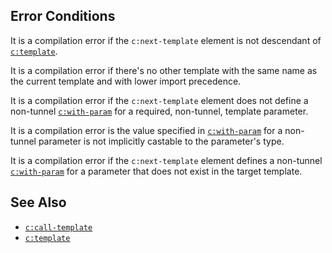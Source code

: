 ## Error Conditions

It is a compilation error if the `c:next-template` element is not descendant of [`c:template`](template.html).

It is a compilation error if there's no other template with the same name as the current template and with lower import precedence.

It is a compilation error if the `c:next-template` element does not define a non-tunnel [`c:with-param`](with-param.html) for a required, non-tunnel, template parameter.

It is a compilation error is the value specified in [`c:with-param`](with-param.html) for a non-tunnel parameter is not implicitly castable to the parameter's type.

It is a compilation error if the `c:next-template` element defines a non-tunnel [`c:with-param`](with-param.html) for a parameter that does not exist in the target template.

## See Also

- [`c:call-template`](call-template.html)
- [`c:template`](template.html)
